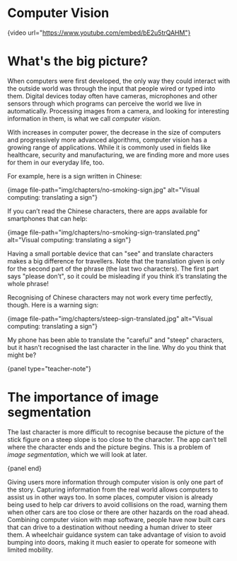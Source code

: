 # Computer Vision

{video url="https://www.youtube.com/embed/bE2u5trQAHM"}

# What's the big picture?

When computers were first developed, the only way they could interact with the outside world was through the input that people wired or typed into them.
Digital devices today often have cameras, microphones and other sensors through which programs can perceive the world we live in automatically.
Processing images from a camera, and looking for interesting information in them, is what we call *computer vision*.

With increases in computer power, the decrease in the size of computers and progressively more advanced algorithms, computer vision has a growing range of applications.
While it is commonly used in fields like healthcare, security and manufacturing, we are finding more and more uses for them in our everyday life, too.

For example, here is a sign written in Chinese:

{image file-path="img/chapters/no-smoking-sign.jpg" alt="Visual computing: translating a sign"}

If you can’t read the Chinese characters, there are apps available for smartphones that can help:

{image file-path="img/chapters/no-smoking-sign-translated.png" alt="Visual computing: translating a sign"}

Having a small portable device that can "see" and translate characters makes a big difference for travellers.
Note that the translation given is only for the second part of the phrase (the last two characters).
The first part says "please don’t", so it could be misleading if you think it’s translating the whole phrase!

Recognising of Chinese characters may not work every time perfectly, though.
Here is a warning sign:

{image file-path="img/chapters/steep-sign-translated.jpg" alt="Visual computing: translating a sign"}

My phone has been able to translate the "careful" and "steep" characters, but it hasn’t recognised the last character in the line.
Why do you think that might be?

{panel type="teacher-note"}

# The importance of image segmentation

The last character is more difficult to recognise because the picture of the stick figure on a steep slope is too close to the character.
The app can’t tell where the character ends and the picture begins.
This is a problem of *image segmentation*, which we will look at later.

{panel end}

Giving users more information through computer vision is only one part of the story.
Capturing information from the real world allows computers to assist us in other ways too.
In some places, computer vision is already being used to help car drivers to avoid collisions on the road, warning them when other cars are too close or there are other hazards on the road ahead.
Combining computer vision with map software, people have now built cars that can drive to a destination without needing a human driver to steer them.
A wheelchair guidance system can take advantage of vision to avoid bumping into doors, making it much easier to operate for someone with limited mobility.
